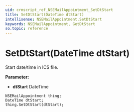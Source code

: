 ```yaml
---
uid: crmscript_ref_NSEMailAppointment_SetDtStart
title: SetDtStart(DateTime dtStart)
intellisense: NSEMailAppointment.SetDtStart
keywords: NSEMailAppointment, GetDtStart
so.topic: reference
---
```


# SetDtStart(DateTime dtStart)

Start date/time in ICS file.

**Parameter:** 
* **dtStart** DateTime

```crmscript
NSEMailAppointment thing;
DateTime dtStart;
thing.SetDtStart(dtStart);
```

